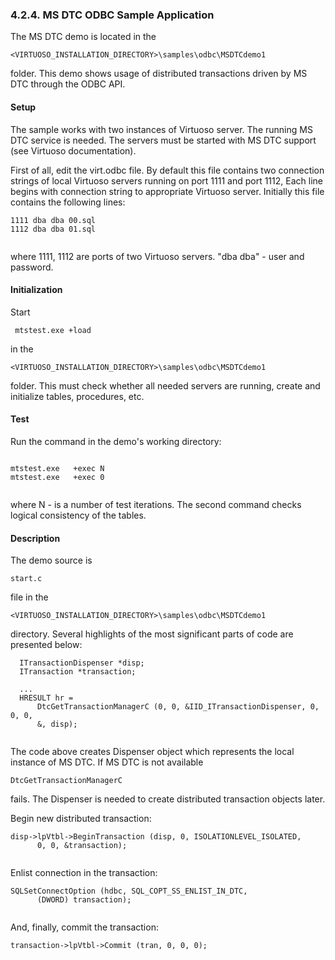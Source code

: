 <div id="msdtcsample" class="section">

<div class="titlepage">

<div>

<div>

### 4.2.4. MS DTC ODBC Sample Application

</div>

</div>

</div>

The MS DTC demo is located in the

``` programlisting
<VIRTUOSO_INSTALLATION_DIRECTORY>\samples\odbc\MSDTCdemo1
```

folder. This demo shows usage of distributed transactions driven by MS
DTC through the ODBC API.

<div id="msdtcdemo1setup" class="section">

<div class="titlepage">

<div>

<div>

#### Setup

</div>

</div>

</div>

The sample works with two instances of Virtuoso server. The running MS
DTC service is needed. The servers must be started with MS DTC support
(see Virtuoso documentation).

First of all, edit the virt.odbc file. By default this file contains two
connection strings of local Virtuoso servers running on port 1111 and
port 1112, Each line begins with connection string to appropriate
Virtuoso server. Initially this file contains the following lines:

``` programlisting
1111 dba dba 00.sql
1112 dba dba 01.sql 
                 
```

where 1111, 1112 are ports of two Virtuoso servers. "dba dba" - user and
password.

</div>

<div id="msdtcdemo1init" class="section">

<div class="titlepage">

<div>

<div>

#### Initialization

</div>

</div>

</div>

Start

``` programlisting
 mtstest.exe +load 
```

in the

``` programlisting
<VIRTUOSO_INSTALLATION_DIRECTORY>\samples\odbc\MSDTCdemo1
```

folder. This must check whether all needed servers are running, create
and initialize tables, procedures, etc.

</div>

<div id="msdtcdemo1start" class="section">

<div class="titlepage">

<div>

<div>

#### Test

</div>

</div>

</div>

Run the command in the demo's working directory:

``` programlisting
 
mtstest.exe   +exec N
mtstest.exe   +exec 0
             
```

where N - is a number of test iterations. The second command checks
logical consistency of the tables.

</div>

<div id="msdtcdemo1description" class="section">

<div class="titlepage">

<div>

<div>

#### Description

</div>

</div>

</div>

The demo source is

``` programlisting
start.c
```

file in the

``` programlisting
<VIRTUOSO_INSTALLATION_DIRECTORY>\samples\odbc\MSDTCdemo1
```

directory. Several highlights of the most significant parts of code are
presented below:

``` programlisting
  ITransactionDispenser *disp;
  ITransaction *transaction;

  ...
  HRESULT hr =
      DtcGetTransactionManagerC (0, 0, &IID_ITransactionDispenser, 0, 0, 0,
      &, disp);
             
```

The code above creates Dispenser object which represents the local
instance of MS DTC. If MS DTC is not available

``` programlisting
DtcGetTransactionManagerC
```

fails. The Dispenser is needed to create distributed transaction objects
later.

Begin new distributed transaction:

``` programlisting
disp->lpVtbl->BeginTransaction (disp, 0, ISOLATIONLEVEL_ISOLATED,
      0, 0, &transaction);               
             
```

Enlist connection in the transaction:

``` programlisting
SQLSetConnectOption (hdbc, SQL_COPT_SS_ENLIST_IN_DTC,
      (DWORD) transaction);
             
```

And, finally, commit the transaction:

``` programlisting
transaction->lpVtbl->Commit (tran, 0, 0, 0);
             
```

</div>

</div>

